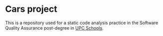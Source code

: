 # Cars project
This is a repository used for a static code analysis practice in the 
Software Quality Assurance post-degree in [UPC Schools](https://www.talent.upc.edu/ing/school/presentacio/). 